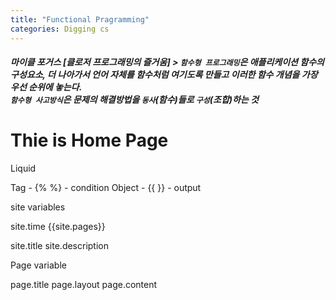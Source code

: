```yaml
---
title: "Functional Pragramming"
categories: Digging cs
---
```


##### 마이클 포거스 [클로저 프로그래밍의 즐거움] > `함수형 프로그래밍`은 애플리케이션 함수의 구성요소, 더 나아가서 언어 자체를 함수처럼 여기도록 만들고 이러한 함수 개념을 가장 우선 순위에 놓는다.<br />`함수형 사고방식`은 문제의 해결방법을 `동사`(함수)들로 `구성`(조합)하는 것

<h1>Thie is Home Page</h1>

Liquid

Tag - {% %} - condition
Object - {{ }} - output

site variables

site.time
{{site.pages}}

site.title
site.description

Page variable

page.title
page.layout
page.content
